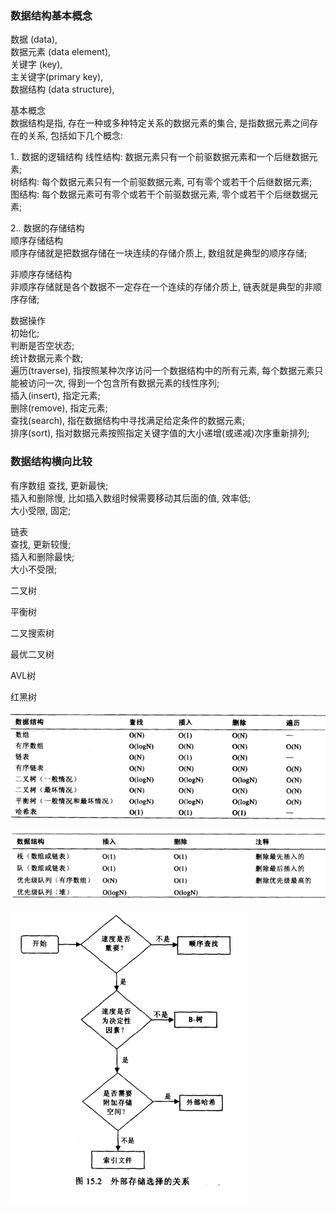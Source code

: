 ### 数据结构基本概念
数据 (data),   
数据元素 (data element),   
关键字 (key),   
主关键字(primary key),   
数据结构 (data structure),   

基本概念  
数据结构是指, 存在一种或多种特定关系的数据元素的集合, 是指数据元素之间存在的关系, 包括如下几个概念:   

1.. 数据的逻辑结构
线性结构: 数据元素只有一个前驱数据元素和一个后继数据元素;  
树结构: 每个数据元素只有一个前驱数据元素, 可有零个或若干个后继数据元素;  
图结构: 每个数据元素可有零个或若干个前驱数据元素, 零个或若干个后继数据元素;  

2.. 数据的存储结构  
顺序存储结构  
顺序存储就是把数据存储在一块连续的存储介质上, 数组就是典型的顺序存储;  

非顺序存储结构  
非顺序存储就是各个数据不一定存在一个连续的存储介质上, 链表就是典型的非顺序存储;  

数据操作  
初始化;  
判断是否空状态;  
统计数据元素个数;  
遍历(traverse), 指按照某种次序访问一个数据结构中的所有元素, 每个数据元素只能被访问一次, 得到一个包含所有数据元素的线性序列;  
插入(insert), 指定元素;  
删除(remove), 指定元素;  
查找(search), 指在数据结构中寻找满足给定条件的数据元素;  
排序(sort), 指对数据元素按照指定关键字值的大小递增(或递减)次序重新排列;  

### 数据结构横向比较  
有序数组
查找, 更新最快;  
插入和删除慢, 比如插入数组时候需要移动其后面的值, 效率低;  
大小受限, 固定;  

链表   
查找, 更新较慢;  
插入和删除最快;  
大小不受限;  

二叉树  

平衡树  

二叉搜索树   

最优二叉树

AVL树  

红黑树  


![数据结构横向比较](dataStructure/ImageFiels/DS_01.png)  

![数据结构横向比较](dataStructure/ImageFiels/DS_02.png)  

![如何选取数据结构](dataStructure/ImageFiels/DS_003.png)  

